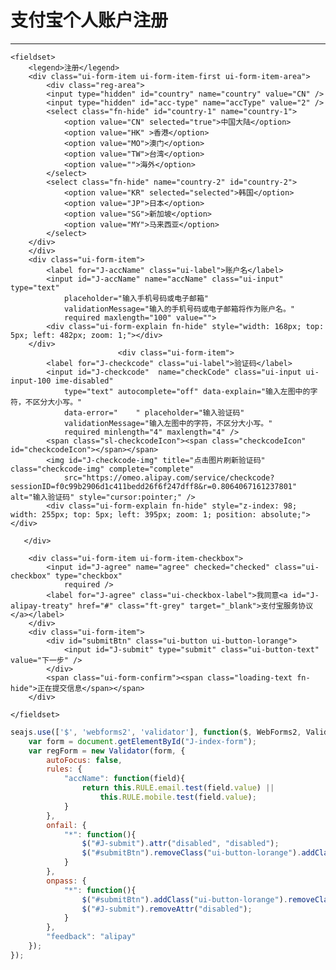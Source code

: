 
# 支付宝个人账户注册

----

<link charset="utf-8" rel="stylesheet" href="https://a.alipayobjects.com/memberprod/memberprod.authreg-1.1.css" media="all" />
<link media="all" rel="stylesheet" href='https://a.alipayobjects.com/al/alice.common.v1-1.4.css' type="text/css" />
<style>
@font-face {
    font-family: "rei";
    src: url("https://i.alipayobjects.com/common/fonts/rei.eot?20130502"); /* IE9 */
    src: url("https://i.alipayobjects.com/common/fonts/rei.eot?20130502#iefix") format("embedded-opentype"), /* IE6-IE8 */
    url("https://i.alipayobjects.com/common/fonts/rei.woff?20130502") format("woff"), /* chrome 6+、firefox 3.6+、Safari5.1+、Opera 11+ */
    url("https://i.alipayobjects.com/common/fonts/rei.ttf?20130502")  format("truetype"), /* chrome、firefox、opera、Safari, Android, iOS 4.2+ */
    url("https://i.alipayobjects.com/common/fonts/rei.svg?20130502#rei") format("svg"); /* iOS 4.1- */
}
.iconfont {
    font-family:"rei";
    font-style: normal;
    font-weight: normal;
    cursor: default;
    -webkit-font-smoothing: antialiased;
}
</style>
<style type="text/css">
/* 两个选框 */
.tab-choose{
    width:778px;
    height:67px;
    box-shadow: 0 0 3px #C7C5C5;
}
.tab-choose-item{
    float:left;
}
.btn-personal,.tab-choose-item a,.tab-choose-item-personal .arrow,.ui-dropdown-trigger{
    background-image:url("https://i.alipayobjects.com/e/201209/1DY4fMlnIi.png");
    background-repeat:no-repeat;
}
.tab-choose-item a{
    display:block;
    height:68px;
    text-indent:-9999em;
}
.tab-choose-item-personal{
    position:relative;
}
.tab-choose-item-personal a{
    background-position:0 0;
    width:388px;
}
.tab-choose-item-personal .arrow{
    display:block;
    width:25px;
    height:11px;
    background-position: 0 -71px;
    position:absolute;
    top:67px;
    left:47%;
}
.tab-choose-item-business a{
    background-position:-386px 0;
    width: 390px;
}
.box-shadow{
    box-shadow: 0 0 5px #c7c5c5;
    background:#fff;
    border:1px solid #e7e7e7;
    border-top: none;
    width: 776px;
}
/* 表单重设 */
.login-form-cnt{
    width:418px;
    background:#fff;
    padding: 15px 200px 0 160px;
}
.license{
    margin-left:60px;
    float: left;
    vertical-align: middle;
}
.ime-disabled{
    ime-mode: disabled;
}
.checkcode-img{
    border: 1px solid #C1C1C1;
    vertical-align: middle;
    padding: 5px;
}
.ui-form-item {
	position: relative;
	zoom:1;
}
.ui-form-item .ui-input{
    margin-right: 6px;
}
.ui-form-item-checkcode-error .ui-form-explain{
    background-color:#fff;
    border: none;
    background-position: -59px -66px;
    padding: 10px 8px 9px 25px;
    position: absolute;
    top:0;
}
.ui-form-item-checkcode-error .ui-form-explain .ui-form-arrow{
    display: none;
}
.ui-form-item-checkcode-error .ui-input{
      border: 1px solid #FF0000;
}
.reg-area{
    text-align: right;
}
.ui-form-l .ui-form-item-area {
	padding-bottom:5px;
    width:342px;
}
.ui-form input::-webkit-input-placeholder { color:#999; }
.ui-form input:-moz-placeholder { color:#999; }

/* 阿里账户 */
.aliusers-list li{
    float: left;
    margin: 10px 8px 0 auto;
    white-space: nowrap;
}
.ui-ali-icons{
    background-image: url("https://i.alipayobjects.com/e/201208/3ocQFumQPT.png");
    display: inline-block;
    width: 16px;
    height: 16px;
    margin-right: 5px;
    vertical-align: text-top;
    overflow:hidden;
}
.ui-ali-icons-1{
    background-position: 0 -99px;
}
.ui-ali-icons-3, .ui-ali-icons-4{
    background-position: 0 -40px;
}
.ui-ali-icons-15{
    background-position: 0 -40px;
}
.ui-ali-icons-5{
    background-position: 0 -80px;
}
.ui-ali-icons-0{
    background-position: 0 0;
}
.ui-ali-icons-2{
    background-position: 0 -60px;
}
</style>

<form id="J-index-form" method="post" class="ui-form ui-form-l"
  action="https://memberprod.alipay.com/account/reg/index.htm">
    <input type="hidden" name="_form_token" value="LKgfgva3ABH4CQyTReqj5xixONZ9VMXJ"/>

    <fieldset>
        <legend>注册</legend>
        <div class="ui-form-item ui-form-item-first ui-form-item-area">
            <div class="reg-area">
            <input type="hidden" id="country" name="country" value="CN" />
            <input type="hidden" id="acc-type" name="accType" value="2" />
            <select class="fn-hide" id="country-1" name="country-1">
                <option value="CN" selected="true">中国大陆</option>
                <option value="HK" >香港</option>
                <option value="MO">澳门</option>
                <option value="TW">台湾</option>
                <option value="">海外</option>
            </select>
            <select class="fn-hide" name="country-2" id="country-2">
                <option value="KR" selected="selected">韩国</option>
                <option value="JP">日本</option>
                <option value="SG">新加坡</option>
                <option value="MY">马来西亚</option>
            </select>
        </div>
        </div>
        <div class="ui-form-item">
            <label for="J-accName" class="ui-label">账户名</label>
            <input id="J-accName" name="accName" class="ui-input" type="text"
                placeholder="输入手机号码或电子邮箱"
                validationMessage="输入的手机号码或电子邮箱将作为账户名。"
                required maxlength="100" value="">
            <div class="ui-form-explain fn-hide" style="width: 168px; top: 5px; left: 482px; zoom: 1;"></div>
        </div>
                            <div class="ui-form-item">
            <label for="J-checkcode" class="ui-label">验证码</label>
            <input id="J-checkcode"  name="checkCode" class="ui-input ui-input-100 ime-disabled"
                type="text" autocomplete="off" data-explain="输入左图中的字符，不区分大小写。"
                data-error="    " placeholder="输入验证码"
                validationMessage="输入左图中的字符，不区分大小写。"
                required minlength="4" maxlength="4" />
            <span class="sl-checkcodeIcon"><span class="checkcodeIcon" id="checkcodeIcon"></span></span>
            <img id="J-checkcode-img" title="点击图片刷新验证码" class="checkcode-img" complete="complete"
                src="https://omeo.alipay.com/service/checkcode?sessionID=f0c99b2906d1c411bedd26f6f247dff8&r=0.8064067161237801" alt="输入验证码" style="cursor:pointer;" />
            <div class="ui-form-explain fn-hide" style="z-index: 98; width: 255px; top: 5px; left: 395px; zoom: 1; position: absolute;"></div>

       </div>

        <div class="ui-form-item ui-form-item-checkbox">
            <input id="J-agree" name="agree" checked="checked" class="ui-checkbox" type="checkbox"
                required />
            <label for="J-agree" class="ui-checkbox-label">我同意<a id="J-alipay-treaty" href="#" class="ft-grey" target="_blank">支付宝服务协议</a></label>
        </div>
        <div class="ui-form-item">
            <div id="submitBtn" class="ui-button ui-button-lorange">
                <input id="J-submit" type="submit" class="ui-button-text" value="下一步" />
            </div>
            <span class="ui-form-confirm"><span class="loading-text fn-hide">正在提交信息</span></span>
        </div>

    </fieldset>
</form>

````js
seajs.use(['$', 'webforms2', 'validator'], function($, WebForms2, Validator){
    var form = document.getElementById("J-index-form");
    var regForm = new Validator(form, {
        autoFocus: false,
        rules: {
            "accName": function(field){
                return this.RULE.email.test(field.value) ||
                    this.RULE.mobile.test(field.value);
            }
        },
        onfail: {
            "*": function(){
                $("#J-submit").attr("disabled", "disabled");
                $("#submitBtn").removeClass("ui-button-lorange").addClass("ui-button-ldisable");
            }
        },
        onpass: {
            "*": function(){
                $("#submitBtn").addClass("ui-button-lorange").removeClass("ui-button-ldisable");
                $("#J-submit").removeAttr("disabled");
            }
        },
        "feedback": "alipay"
    });
});
````
